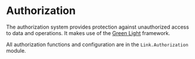 # Authorization

The authorization system provides protection against unauthorized access to data
and operations. It makes use of the [Green Light](green_light.md) framework.

All authorization functions and configuration are in the `Link.Authorization`
module.
